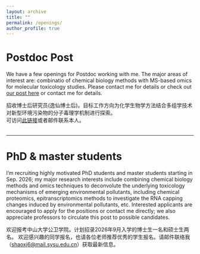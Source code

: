 ```yaml
---
layout: archive
title: ""
permalink: /openings/
author_profile: true
---
```


# __Postdoc Post__   
We have a few openings for Postdoc working with me. The major areas of interest are: combinatio of chemical biology methods with MS-based omics for molecular toxicology studies. Please contact me for details or check out <a href="https://sph.sysu.edu.cn/article/2494">our post here</a> or contact me for details.

招收博士后研究员(逸仙博士后)。目标工作方向为化学生物学方法结合多组学技术对新型环境污染物的分子毒理学机制进行探索。     
可访问<a href="https://sph.sysu.edu.cn/article/2494">此链接</a>或者邮件联系本人。  
<br>

---

# __PhD & master students__  
I’m recruiting highly motivated PhD students and master students starting in Sep. 2026; my major research interests include combining chemical biology methods and omics techniques to deconvolute the underlying toxicology mechanisms of emerging environmental pollutants, including chemical proteomics, epitranscriptomics methods to investigate the RNA capping changes induced by environmental pollutants, etc. Interested applicants are encouraged to apply for the positions or contact me directly; we also appreciate professors to circulate this post to possible candidates.

欢迎报考中山大学公卫学院。计划招录2026年9月入学的博士生一名和硕士生两名。
欢迎感兴趣的同学报名，也请各位老师推荐优秀的学生报名。请邮件联络我（shaoxj6@mail.sysu.edu.cn）获取最新信息。
<br>
